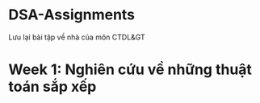 # DSA-Assignments
Lưu lại bài tập về nhà của môn CTDL&amp;GT

# Week 1: Nghiên cứu về những thuật toán sắp xếp
